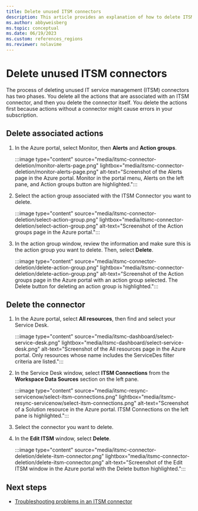 ```yaml
---
title: Delete unused ITSM connectors
description: This article provides an explanation of how to delete ITSM connectors and the action groups that are associated with it.
ms.author: abbyweisberg
ms.topic: conceptual
ms.date: 06/19/2023
ms.custom: references_regions
ms.reviewer: nolavime
---
```


# Delete unused ITSM connectors

The process of deleting unused IT service management (ITSM) connectors has two phases. You delete all the actions that are associated with an ITSM connector, and then you delete the connector itself. You delete the actions first because actions without a connector might cause errors in your subscription.

## Delete associated actions

1. In the Azure portal, select Monitor, then **Alerts** and **Action groups**.

    :::image type="content" source="media/itsmc-connector-deletion/monitor-alerts-page.png" lightbox="media/itsmc-connector-deletion/monitor-alerts-page.png" alt-text="Screenshot of the Alerts page in the Azure portal. Monitor in the portal menu, Alerts on the left pane, and Action groups button are highlighted.":::

1. Select the action group associated with the ITSM Connector you want to delete.

    :::image type="content" source="media/itsmc-connector-deletion/select-action-group.png" lightbox="media/itsmc-connector-deletion/select-action-group.png" alt-text="Screenshot of the Action groups page in the Azure portal.":::

1. In the action group window, review the information and make sure this is the action group you want to delete. Then, select **Delete**.

    :::image type="content" source="media/itsmc-connector-deletion/delete-action-group.png" lightbox="media/itsmc-connector-deletion/delete-action-group.png" alt-text="Screenshot of the Action groups page in the Azure portal with an action group selected. The Delete button for deleting an action group is highlighted.":::

## Delete the connector

1. In the Azure portal, select **All resources**, then find and select your Service Desk.

    :::image type="content" source="media/itsmc-dashboard/select-service-desk.png" lightbox="media/itsmc-dashboard/select-service-desk.png" alt-text="Screenshot of the All resources page in the Azure portal. Only resources whose name includes the ServiceDes filter criteria are listed.":::

1. In the Service Desk window, select **ITSM Connections** from the **Workspace Data Sources** section on the left pane.

    :::image type="content" source="media/itsmc-resync-servicenow/select-itsm-connections.png" lightbox="media/itsmc-resync-servicenow/select-itsm-connections.png" alt-text="Screenshot of a Solution resource in the Azure portal. ITSM Connections on the left pane is highlighted.":::

1. Select the connector you want to delete.

1. In the **Edit ITSM** window, select **Delete**.

    :::image type="content" source="media/itsmc-connector-deletion/delete-itsm-connector.png" lightbox="media/itsmc-connector-deletion/delete-itsm-connector.png" alt-text="Screenshot of the Edit ITSM window in the Azure portal with the Delete button highlighted.":::

## Next steps

* [Troubleshooting problems in an ITSM connector](./itsmc-resync-servicenow.md)
